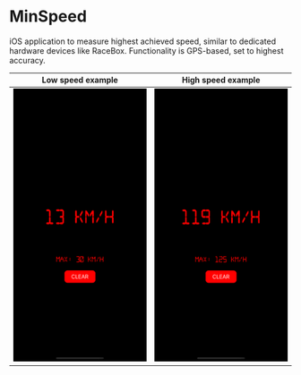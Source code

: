 # MinSpeed

iOS application to measure highest achieved speed, similar to dedicated hardware devices like RaceBox.
Functionality is GPS-based, set to highest accuracy.

| Low speed example                             | High speed example                            |
|-----------------------------------------------|-----------------------------------------------|
| ![Example 1](/screenshots/1.png?raw=true)     | ![Example 2](/screenshots/2.png?raw=true)         |
